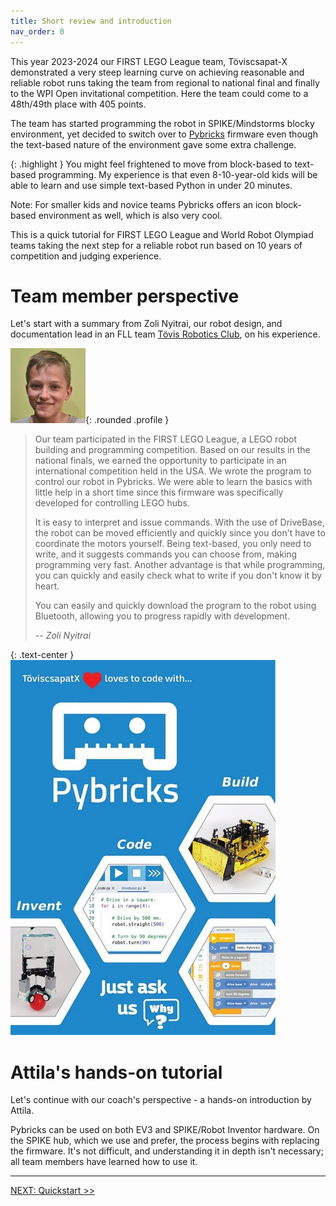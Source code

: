 ```yaml
---
title: Short review and introduction
nav_order: 0
---
```


This year 2023-2024 our FIRST LEGO League team, Töviscsapat-X demonstrated a very steep learning curve on achieving reasonable and reliable robot runs taking the team from regional to national final and finally to the WPI Open invitational competition. Here the team could come to a 48th/49th place with 405 points.

The team has started programming the robot in SPIKE/Mindstorms blocky environment, yet decided to switch over to [Pybricks](https://pybricks.com) firmware even though the text-based nature of the environment gave some extra challenge.

{: .highlight }
You might feel frightened to move from block-based to text-based programming. My experience is that even 8-10-year-old kids will be able to learn and use simple text-based Python in under 20 minutes.

Note: For smaller kids and novice teams Pybricks offers an icon block-based environment as well, which is also very cool. 

This is a quick tutorial for FIRST LEGO League and World Robot Olympiad teams taking the next step for a reliable robot run based on 10 years of competition and judging experience.


# Team member perspective
Let's start with a summary from Zoli Nyitrai, our robot design, and documentation lead in an FLL team [Tövis Robotics Club](https://toviscsapat.hu), on his experience.

![image Zoli](assets/profile_zoli.jpg){: .rounded .profile }
> Our team participated in the FIRST LEGO League, a LEGO robot building and programming competition. Based on our results in the national finals, we earned the opportunity to participate in an international competition held in the USA. We wrote the program to control our robot in Pybricks. We were able to learn the basics with little help in a short time since this firmware was specifically developed for controlling LEGO hubs.
> 
> It is easy to interpret and issue commands. With the use of DriveBase, the robot can be moved efficiently and quickly since you don't have to coordinate the motors yourself. Being text-based, you only need to write, and it suggests commands you can choose from, making programming very fast. Another advantage is that while programming, you can quickly and easily check what to write if you don't know it by heart.
> 
> You can easily and quickly download the program to the robot using Bluetooth, allowing you to progress rapidly with development.
> 
> <cite>-- Zoli Nyitrai</cite>

{: .text-center }
![image Poster](assets/pybricksposter.jpg)

# Attila's hands-on tutorial

Let's continue with our coach's perspective - a hands-on introduction by Attila.

Pybricks can be used on both EV3 and SPIKE/Robot Inventor hardware. On the SPIKE hub, which we use and prefer, the process begins with replacing the firmware. It's not difficult, and understanding it in depth isn't necessary; all team members have learned how to use it.

---
[NEXT: Quickstart >>](1_quickstart.md)